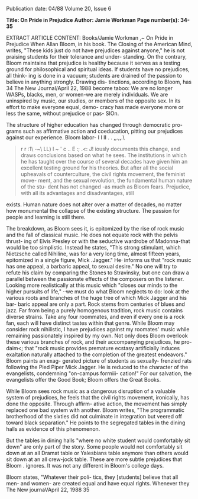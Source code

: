 Publication date: 04/88
Volume 20, Issue 6

**Title: On Pride in Prejudice**
**Author: Jamie Workman**
**Page number(s): 34-35**

EXTRACT ARTICLE CONTENT:
Books/Jamie Workman 
,~ 
On Pride in Prejudice 
When Allan Bloom, in his book. The 
Closing of the American Mind, writes, 
"These kids just do not have prejudices 
against anyone," he is not praising 
students for their tolerance and under-
standing. On the contrary, Bloom 
maintains that prejudice is healthy 
because it serves as a testing ground 
for philosophical and spiritual ideas. If 
students have no prejudices, all think-
ing is done in a vacuum; students are 
drained of the passion to believe in 
anything strongly. 
Drawing dis-
tinctions, according to Bloom, has 
34 The New Journal/April 22, 1988 
become taboo: We are no longer 
WASPs, blacks, men, or women-we 
are merely individuals. We are 
uninspired by music, our studies, or 
members of the opposite sex. In its 
effort to make everyone equal, demo-
cracy has made everyone more or less 
the same, without prejudice or pas-
SIOn. 

The structure of higher education 
has changed through democratic pro-
grams such as affirmative action and 
coeducation, pitting our prejudices 
against our experience. Bloom labor-
I I II . 
. ,,.,,.\ 
> r r 
:1\ -~\ LL) 
l 
~ 
' c .. 
E 
:; 
.<: 
J! 
iously documents this change, and 
draws conclusions based on what he 
sees. 
The 
institutions 
in 
which 
he has taught over the course of 
several decades have given him an 
excellent testing ground for his 
theories. But after all the social 
upheavals of counterculture, the civil 
rights movement, the feminist move-
ment, and the sexual revolution, the 
fundamental human nature of the stu-
dent has not changed -as much as 
Bloom fears. Prejudice, with all its 
advantages and disadvantages, still 


exists. Human nature does not alter 
over a matter of decades, no matter 
how monumental the collapse of the 
existing structure. The passion for 
people and learning is still there. 

The breakdown, as Bloom sees it, is 
epitomized by the rise of rock music 
and the fall of classical music. He does 
not equate rock with the pelvis thrust-
ing of Elvis Presley or with the 
seductive wardrobe of Madonna-that 
would be too simplistic. Instead he 
states, "This strong stimulant, which 
Nietzsche called Nihiline, was for a 
very long time, almost fifteen years, 
epitomized in a single figure, Mick 
.Jagger." He· informs us that "rock 
music has one appeal, a barbaric 
appeal, to sexual desire." No one will 
try to refute his claim by comparing 
the Stones to Stravinsky, but one can 
draw a parallel between the passionate 
effects of the composers on the listener. 
Looking more realistically at this 
music which "closes our minds to the 
higher pursuits of life," ··we must do 
what Bloom neglects to do: look at the 
various roots and branches of the huge 
tree of which Mick Jagger and his bar-
baric appeal are only a part. Rock 
stems from centuries of blues and jazz. 
Far from being a purely homogenous 
tradition, rock music contains diverse 
strains. Take any four roommates, and 
even if every one is a rock fan, each 
will have distinct tastes within that 
genre. While Bloom may consider rock 
nihilistic, I have prejudices against my 
roomates' music while 
remaining 
passionately inspired by my own. 
Not only does Bloom overlook these 
various branches of rock, and their 
accompanying prejudices, 
he pro-
daim<; 
that "rock 
music provides 
premature ecstasy 
artificially 
induces exaltation naturally attached 
to the completion of the greatest 
endeavors." Bloom paints an exag-
gerated picture of students as sexually-
frenzied rats following the Pied Piper 
Mick Jagger. He is reduced to the 
character of the evangelists, 
condemning "on-campus forrniii-
cation!" For our salvation, the 
evangelists offer the Good Book; 
Bloom offers the Great Books. 

While Bloom sees rock music as a 
dangerous disruption of a valuable 
system of prejudices, he feels that the 
civil rights movement, ironically, has 
done the opposite. Through affirm-
ative action, the movement has simply 
replaced one bad system with another. 
Bloom writes, "The programmatic 
brotherhood of the sixties did not 
culminate in integration but veered off 
toward black separation." He points to 
the segregated tables in the dining halls 
as evidence of this phenomenon. 

But the tables in dining halls "where 
no white student would comfortably sit 
down" are only part of the story. Some 
people would not comfortably sit down 
at an all Dramat table or Yalesbians 
table anymore than others would sit 
down at an all crew-jock table. These 
are more subtle prejudices that Bloom . 
ignores. It was not any different in 
Bloom's college days. 

Bloom states, "Whatever their poli-
tics, they [students] believe that all 
men- and women- are created equal 
and have equal rights. Whenever they 
The New journaVApril 22, 1988 35
